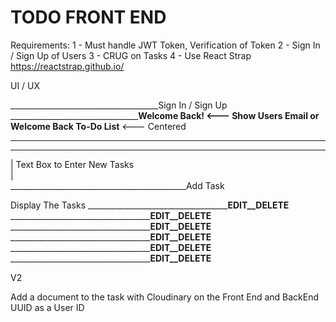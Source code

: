 # TODO FRONT END

Requirements:
    1 - Must handle JWT Token, Verification of Token
    2 - Sign In / Sign Up of Users
    3 - CRUG on Tasks
    4 - Use React Strap https://reactstrap.github.io/ 
    
UI / UX 

_____________________________________Sign In / Sign Up
______________________________________Welcome Back!    <--- Show Users Email or Welcome Back
__________________To-Do List________________________    <--- Centered
___________________________________________________

___________________________________________________
|   Text Box to Enter New Tasks                                                             
|                                                                                                                           
____________________________________________Add Task


Display The Tasks
_____________________________________EDIT__DELETE__
_____________________________________EDIT__DELETE__
_____________________________________EDIT__DELETE__
_____________________________________EDIT__DELETE__
_____________________________________EDIT__DELETE__
_____________________________________EDIT__DELETE__

V2

Add a document to the task with Cloudinary on the Front End and BackEnd 
UUID as a User ID